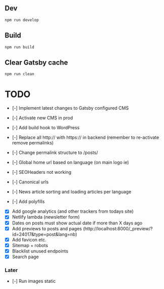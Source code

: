 ## Dev

`npm run develop`

## Build

`npm run build`

## Clear Gatsby cache

`npm run clean`

# TODO

- [-] Implement latest changes to Gatsby configured CMS
- [-] Activate new CMS in prod
- [-] Add build hook to WordPress
- [-] Replace all http:// with https:// in backend (remember to re-activate remove permalinks)
- [-] Change permalink structure to /posts/

- [-] Global home url based on language (on main logo ie)
- [-] SEOHeaders not working
- [-] Canonical urls
- [-] News article sorting and loading articles per language
- [-] Add polyfills

- [x] Add google analytics (and other trackers from todays site)
- [x] Netlify lambda (newsletter form)
- [x] Dates on posts must show actual date if more than X days ago
- [x] Add previews to posts and pages (http://localhost:8000/_preview/?id=24017&type=post&lang=nb)
- [x] Add favicon etc.
- [x] Sitemap + robots
- [x] Blacklist unused endpoints
- [x] Search page

### Later

- [-] Run images static
